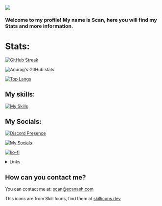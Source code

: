 ![](https://komarev.com/ghpvc/?username=scanash00&color=0e75b6&)

### Welcome to my profile! My name is Scan, here you will find my Stats and more information.

# Stats:
[![GitHub Streak](https://github-readme-streak-stats.herokuapp.com?user=scanash00&theme=catppuccin-frappe&hide_border=true)](https://git.io/streak-stats)

![Anurag's GitHub stats](https://github-readme-stats.vercel.app/api?username=scanash00&theme=catppuccin_mocha&show_icons=true)

[![Top Langs](https://github-readme-stats.vercel.app/api/top-langs/?username=scanash00&theme=catppuccin_mocha)](https://github.com/anuraghazra/github-readme-stats)

## My skills:
[![My Skills](https://skillicons.dev/icons?i=js,html,css,cpp,lua,linux)](https://scanash.com)

##  My Socials:
[![Discord Presence](https://lanyard.cnrad.dev/api/827389583342698536)](https://discord.com/users/827389583342698536)

[![My Socials](https://skillicons.dev/icons?i=discord,github,twitter)](https://scanash.com)

[![ko-fi](https://ko-fi.com/img/githubbutton_sm.svg)](https://ko-fi.com/P5P1VMR1D)

<details>
<summary>Links</summary>
<br>

<a href="https://scanash.com">Scan's Website</a> \- <a href="https://discord.com/users/827389583342698536/">Discord</a> \- <a href="https://github.com/scanash00">GitHub</a> \- <a href="https://x.com/x_ale_pro">X (Twitter)</a>
  
</details>



## How can you contact me?
You can contact me at: [scan@scanash.com](mailto:scan@scanash.com)

This icons are from Skill Icons, find them at [skillicons.dev](https://skillicons.dev/)


